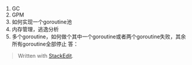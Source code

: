 
 1. GC
 2. GPM
 3. 如何实现一个goroutine池
 4. 内存管理，逃逸分析
 5. 多个goroutine，如何做个其中一个goroutine或者两个goroutine失败，其余所有goroutine全部停止
答：

> Written with [StackEdit](https://stackedit.io/).
<!--stackedit_data:
eyJoaXN0b3J5IjpbMTM3NjQ1NjY4XX0=
-->